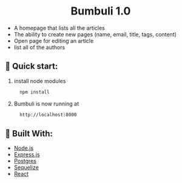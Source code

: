 

<h1 align="center">
Bumbuli 1.0 
</h1>

* A homepage that lists all the articles
* The ability to create new pages (name, email, title, tags, content)
* Open page for editing an article 
* list all of the authors

## 🚀 Quick start:

1.  install node modules  

    ```sh
      npm install
    ```
2. Bumbuli is now running at
    ```sh
      http://localhost:8000
    ```


## 🚀 Built With:

* [Node.js](https://nodejs.org/en/docs/)
* [Express.js](https://expressjs.com) 
* [Postgres](https://www.postgresql.org)
* [Sequelize](https://sequelize.org)
* [React](https://reactjs.org/docs/getting-started.html) 




